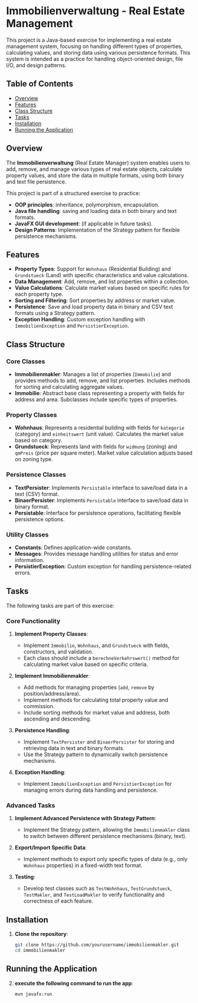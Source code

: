 # Immobilienverwaltung - Real Estate Management

This project is a Java-based exercise for implementing a real estate management system, focusing on handling different
types of properties, calculating values, and storing data using various persistence formats. This system is intended as
a practice for handling object-oriented design, file I/O, and design patterns.

## Table of Contents

- [Overview](#overview)
- [Features](#features)
- [Class Structure](#class-structure)
- [Tasks](#tasks)
- [Installation](#installation)
- [Running the Application](#running-the-application)


## Overview

The **Immobilienverwaltung** (Real Estate Manager) system enables users to add, remove, and manage various types of real
estate objects, calculate property values, and store the data in multiple formats, using both binary and text file
persistence.

This project is part of a structured exercise to practice:

- **OOP principles**: inheritance, polymorphism, encapsulation.
- **Java file handling**: saving and loading data in both binary and text formats.
- **JavaFX GUI development**: (if applicable in future tasks).
- **Design Patterns**: Implementation of the Strategy pattern for flexible persistence mechanisms.

## Features

- **Property Types**: Support for `Wohnhaus` (Residential Building) and `Grundstueck` (Land) with specific
  characteristics and value calculations.
- **Data Management**: Add, remove, and list properties within a collection.
- **Value Calculations**: Calculate market values based on specific rules for each property type.
- **Sorting and Filtering**: Sort properties by address or market value.
- **Persistence**: Save and load property data in binary and CSV text formats using a Strategy pattern.
- **Exception Handling**: Custom exception handling with `ImmobilienException` and `PersistierException`.

## Class Structure

### Core Classes

- **Immobilienmakler**: Manages a list of properties (`Immobilie`) and provides methods to add, remove, and list
  properties. Includes methods for sorting and calculating aggregate values.
- **Immobilie**: Abstract base class representing a property with fields for address and area. Subclasses include
  specific types of properties.

### Property Classes

- **Wohnhaus**: Represents a residential building with fields for `kategorie` (category) and `einheitswert` (unit
  value). Calculates the market value based on category.
- **Grundstueck**: Represents land with fields for `widmung` (zoning) and `qmPreis` (price per square meter). Market
  value calculation adjusts based on zoning type.

### Persistence Classes

- **TextPersister**: Implements `Persistable` interface to save/load data in a text (CSV) format.
- **BinaerPersister**: Implements `Persistable` interface to save/load data in binary format.
- **Persistable**: Interface for persistence operations, facilitating flexible persistence options.

### Utility Classes

- **Constants**: Defines application-wide constants.
- **Messages**: Provides message handling utilities for status and error information.
- **PersistierException**: Custom exception for handling persistence-related errors.

## Tasks

The following tasks are part of this exercise:

### Core Functionality

1. **Implement Property Classes**:
    - Implement `Immobilie`, `Wohnhaus`, and `Grundstueck` with fields, constructors, and validation.
    - Each class should include a `berechneVerkehrswert()` method for calculating market value based on specific
      criteria.

2. **Implement Immobilienmakler**:
    - Add methods for managing properties (`add`, `remove` by position/address/area).
    - Implement methods for calculating total property value and commission.
    - Include sorting methods for market value and address, both ascending and descending.

3. **Persistence Handling**:
    - Implement `TextPersister` and `BinaerPersister` for storing and retrieving data in text and binary formats.
    - Use the Strategy pattern to dynamically switch persistence mechanisms.

4. **Exception Handling**:
    - Implement `ImmobilienException` and `PersistierException` for managing errors during data handling and
      persistence.

### Advanced Tasks

1. **Implement Advanced Persistence with Strategy Pattern**:
    - Implement the Strategy pattern, allowing the `Immobilienmakler` class to switch between different persistence
      mechanisms (binary, text).

2. **Export/Import Specific Data**:
    - Implement methods to export only specific types of data (e.g., only `Wohnhaus` properties) in a fixed-width text
      format.

3. **Testing**:
    - Develop test classes such as `TestWohnhaus`, `TestGrundstueck`, `TestMakler`, and `TestLoadMakler` to verify
      functionality and correctness of each feature.

## Installation

1. **Clone the repository**:
   ```bash
   git clone https://github.com/yourusername/immobilienmakler.git
   cd immobilienmakler
   ```

## Running the Application

2. **execute the following command to run the app**:
   ```bash
   mvn javafx:run
   ```
